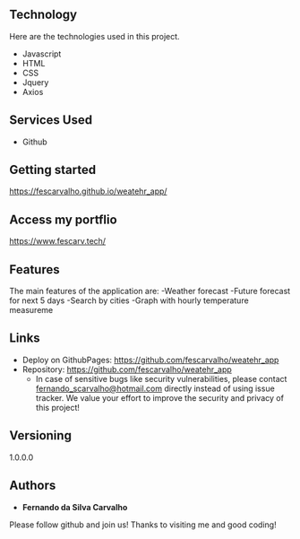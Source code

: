 
## Technology 

Here are the technologies used in this project.

* Javascript
* HTML
* CSS
* Jquery
* Axios

## Services Used

* Github



## Getting started

https://fescarvalho.github.io/weatehr_app/

## Access my portflio

https://www.fescarv.tech/

## Features

The main features of the application are:
   -Weather forecast
   -Future forecast for next 5 days
   -Search by cities
   -Graph with hourly temperature measureme


## Links
  - Deploy on GithubPages: https://github.com/fescarvalho/weatehr_app
  - Repository: https://github.com/fescarvalho/weatehr_app
    - In case of sensitive bugs like security vulnerabilities, please contact
      fernando_scarvalho@hotmail.com directly instead of using issue tracker. We value your effort
      to improve the security and privacy of this project!

  ## Versioning

  1.0.0.0


  ## Authors

  * **Fernando da Silva Carvalho** 

  Please follow github and join us!
  Thanks to visiting me and good coding!
